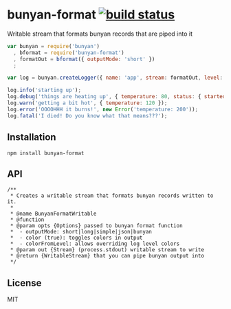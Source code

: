 # bunyan-format [![build status](https://secure.travis-ci.org/thlorenz/bunyan-format.png)](http://travis-ci.org/thlorenz/bunyan-format)

Writable stream that formats bunyan records that are piped into it

```js
var bunyan = require('bunyan')
  , bformat = require('bunyan-format')  
  , formatOut = bformat({ outputMode: 'short' })
  ;

var log = bunyan.createLogger({ name: 'app', stream: formatOut, level: 'debug' } );

log.info('starting up');
log.debug('things are heating up', { temperature: 80, status: { started: 'yes', overheated: 'no' } });
log.warn('getting a bit hot', { temperature: 120 });
log.error('OOOOHHH it burns!', new Error('temperature: 200'));
log.fatal('I died! Do you know what that means???');
```

## Installation

    npm install bunyan-format

## API

```
/**
 * Creates a writable stream that formats bunyan records written to it.
 * 
 * @name BunyanFormatWritable
 * @function
 * @param opts {Options} passed to bunyan format function
 *  - outputMode: short|long|simple|json|bunyan
 *  - color (true): toggles colors in output
 *  - colorFromLevel: allows overriding log level colors
 * @param out {Stream} (process.stdout) writable stream to write 
 * @return {WritableStream} that you can pipe bunyan output into
 */
```

## License

MIT

